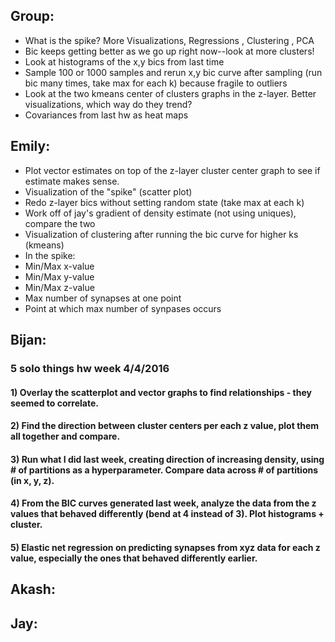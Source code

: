 ## Group:
  * What is the spike? More Visualizations,
                     Regressions ,
                     Clustering ,
                     PCA
  * Bic keeps getting better as we go up right now--look at more clusters!
  * Look at histograms of the x,y bics from last time
  * Sample 100 or 1000 samples and rerun x,y bic curve after sampling (run bic many times, take max for each k)
    because fragile to outliers
  * Look at the two kmeans center of clusters graphs in the z-layer. Better visualizations, which way do they trend?
  * Covariances from last hw as heat maps

## Emily:
  * Plot vector estimates on top of the z-layer cluster center graph to see if estimate makes sense.
  * Visualization of the "spike" (scatter plot)
  * Redo z-layer bics without setting random state (take max at each k)
  * Work off of jay's gradient of density estimate (not using uniques), compare the two
  * Visualization of clustering after running the bic curve for higher ks (kmeans)
  * In the spike:
   * Min/Max x-value
   * Min/Max y-value
   * Min/Max z-value
   * Max number of synapses at one point
   * Point at which max number of synpases occurs

## Bijan:
### 5 solo things hw week 4/4/2016
#### 1) Overlay the scatterplot and vector graphs to find relationships - they seemed to correlate.
#### 2) Find the direction between cluster centers per each z value, plot them all together and compare.
#### 3) Run what I did last week, creating direction of increasing density, using # of partitions as a hyperparameter. Compare data across # of partitions (in x, y, z).
#### 4) From the BIC curves generated last week, analyze the data from the z values that behaved differently (bend at 4 instead of 3). Plot histograms + cluster.
#### 5) Elastic net regression on predicting synapses from xyz data for each z value, especially the ones that behaved differently earlier.

## Akash:

## Jay:
